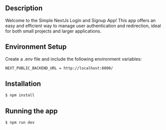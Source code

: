 ## Description

Welcome to the Simple NextJs Login and Signup App! This app offers an easy and efficient way to manage user authentication and redirection, ideal for both small projects and larger applications.


## Environment Setup
Create a .env file and include the following environment variables:
```bash
NEXT_PUBLIC_BACKEND_URL = http://localhost:8000/
```

## Installation

```bash
$ npm install
```

## Running the app

```bash
$ npm run dev
```

